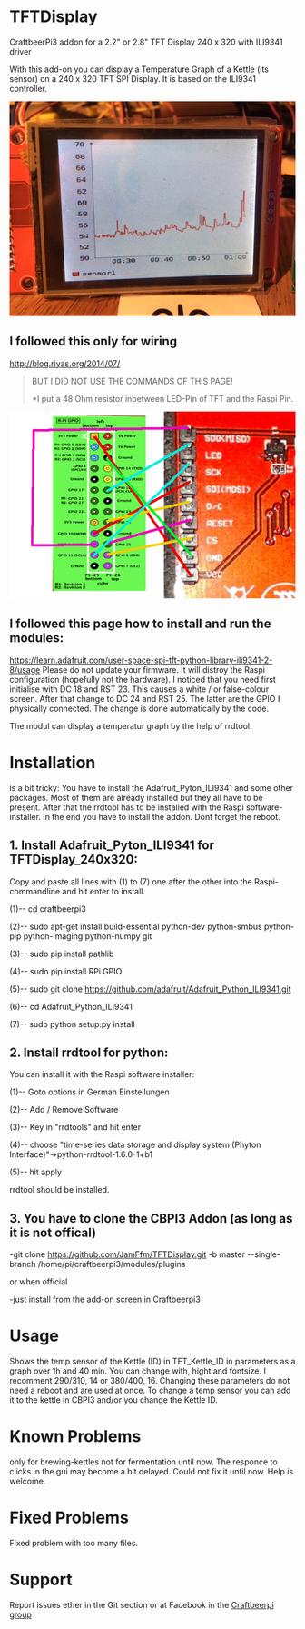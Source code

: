 # TFTDisplay
CraftbeerPi3 addon for a 2.2" or 2.8" TFT Display 240 x 320 with ILI9341 driver

With this add-on you can display a Temperature Graph of a Kettle (its sensor) on a 240 x 320 TFT SPI Display.
It is based on the ILI9341 controller.

![Test Graph](https://github.com/JamFfm/TFTDisplay/blob/master/Graph.JPG "TFTDisplax 320x240")

## I followed this **only** for wiring

http://blog.riyas.org/2014/07/

>BUT I DID NOT USE THE COMMANDS OF THIS PAGE!
>
>*I put a 48 Ohm resistor inbetween LED-Pin of TFT and the Raspi Pin.

![Wiring](https://github.com/JamFfm/TFTDisplay/blob/master/50%20Ohm%20at%20lsd%20pin.png "Wiring")

## I followed this page how to install and run the modules:

https://learn.adafruit.com/user-space-spi-tft-python-library-ili9341-2-8/usage
Please do not update your firmware. It will distroy the Raspi configuration (hopefully not the hardware).
I noticed that you need first initialise with DC 18 and RST 23. This causes a white / or false-colour screen. After that change to DC 24 and RST 25. The latter are the GPIO I physically connected. The change is done automatically by the code.

The modul can display a temperatur graph by the help of rrdtool.

# Installation

is a bit tricky:
You have to install the Adafruit_Pyton_ILI9341 and some other packages.
Most of them are already installed but they all have to be present.
After that the rrdtool has to be installed with the Raspi software-installer.
In the end you have to install the addon.
Dont forget the reboot.

## 1. Install Adafruit_Pyton_ILI9341 for TFTDisplay_240x320:
Copy and paste all lines with (1) to (7) one after the other into the Raspi-commandline and hit enter to install.

(1)-- cd craftbeerpi3

(2)-- sudo apt-get install build-essential python-dev python-smbus python-pip python-imaging python-numpy git

(3)-- sudo pip install pathlib

(4)-- sudo pip install RPi.GPIO

(5)-- sudo git clone https://github.com/adafruit/Adafruit_Python_ILI9341.git

(6)-- cd Adafruit_Python_ILI9341

(7)-- sudo python setup.py install

        
## 2. Install rrdtool for python:

You can install it with the Raspi software installer:

(1)-- Goto options      in German Einstellungen

(2)-- Add / Remove Software

(3)-- Key in "rrdtools" and hit enter

(4)-- choose "time-series data storage and display system (Phyton Interface)"->python-rrdtool-1.6.0-1+b1

(5)-- hit apply

rrdtool should be installed.

## 3. You have to clone the CBPI3 Addon (as long as it is not offical)

-git clone https://github.com/JamFfm/TFTDisplay.git -b master --single-branch /home/pi/craftbeerpi3/modules/plugins

or when official

-just install from the add-on screen in Craftbeerpi3

# Usage

Shows the temp sensor of the Kettle (ID) in TFT_Kettle_ID in parameters as a graph over 1h and 40 min.
You can change with, hight and fontsize. I recomment 290/310, 14 or 380/400, 16.
Changing these parameters do not need a reboot and are used at once.
To change a temp sensor you can add it to the kettle in CBPI3 and/or you change the Kettle ID.

# Known Problems

only for brewing-kettles not for fermentation until now. The responce to clicks in the gui may become a bit delayed. Could not fix it until now. Help is welcome.

# Fixed Problems

Fixed problem with too many files.

# Support

Report issues ether in the Git section or at Facebook in the [Craftbeerpi group](https://www.facebook.com/groups/craftbeerpi/)

